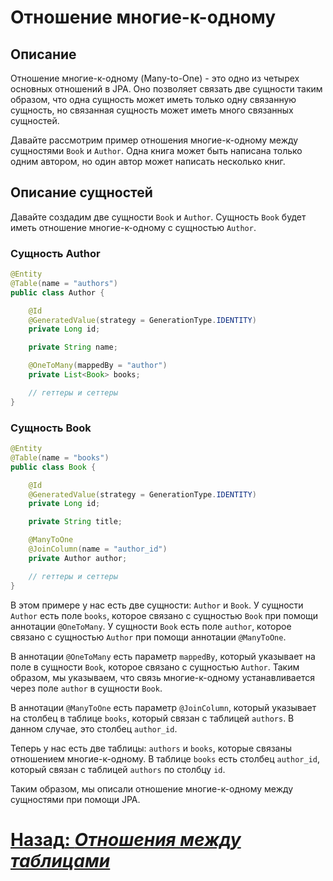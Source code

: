 # Отношение многие-к-одному

## Описание

Отношение многие-к-одному (Many-to-One) - это одно из четырех основных отношений в JPA. Оно позволяет связать две сущности таким образом, что одна сущность может иметь только одну связанную сущность, но связанная сущность может иметь много связанных сущностей.

Давайте рассмотрим пример отношения многие-к-одному между сущностями `Book` и `Author`. Одна книга может быть написана только одним автором, но один автор может написать несколько книг.

## Описание сущностей

Давайте создадим две сущности `Book` и `Author`. Сущность `Book` будет иметь отношение многие-к-одному с сущностью `Author`.

### Сущность Author

```java
@Entity
@Table(name = "authors")
public class Author {

    @Id
    @GeneratedValue(strategy = GenerationType.IDENTITY)
    private Long id;

    private String name;

    @OneToMany(mappedBy = "author")
    private List<Book> books;

    // геттеры и сеттеры
}
```

### Сущность Book

```java
@Entity
@Table(name = "books")
public class Book {

    @Id
    @GeneratedValue(strategy = GenerationType.IDENTITY)
    private Long id;

    private String title;

    @ManyToOne
    @JoinColumn(name = "author_id")
    private Author author;

    // геттеры и сеттеры
}
```

В этом примере у нас есть две сущности: `Author` и `Book`. У сущности `Author` есть поле `books`, которое связано с сущностью `Book` при помощи аннотации `@OneToMany`. У сущности `Book` есть поле `author`, которое связано с сущностью `Author` при помощи аннотации `@ManyToOne`.

В аннотации `@OneToMany` есть параметр `mappedBy`, который указывает на поле в сущности `Book`, которое связано с сущностью `Author`. Таким образом, мы указываем, что связь многие-к-одному устанавливается через поле `author` в сущности `Book`.

В аннотации `@ManyToOne` есть параметр `@JoinColumn`, который указывает на столбец в таблице `books`, который связан с таблицей `authors`. В данном случае, это столбец `author_id`.

Теперь у нас есть две таблицы: `authors` и `books`, которые связаны отношением многие-к-одному. В таблице `books` есть столбец `author_id`, который связан с таблицей `authors` по столбцу `id`.

Таким образом, мы описали отношение многие-к-одному между сущностями при помощи JPA.

# [**Назад**: *Отношения между таблицами*](what-is-relations.md)